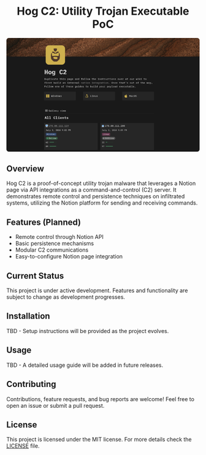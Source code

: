 <h1 align="center"> Hog C2: Utility Trojan Executable PoC </h1>

<p align="center">
  <img src="https://github.com/NotSooShariff/portfolio/blob/main/src/assets/hog_c2_banner.png?raw=true" alt="Hog C2 Logo">
</p>

## Overview
Hog C2 is a proof-of-concept utility trojan malware that leverages a Notion page via API integrations as a command-and-control (C2) server. It demonstrates remote control and persistence techniques on infiltrated systems, utilizing the Notion platform for sending and receiving commands.

## Features (Planned)
- Remote control through Notion API
- Basic persistence mechanisms
- Modular C2 communications
- Easy-to-configure Notion page integration

## Current Status
This project is under active development. Features and functionality are subject to change as development progresses.

## Installation
TBD - Setup instructions will be provided as the project evolves.

## Usage
TBD - A detailed usage guide will be added in future releases.

## Contributing
Contributions, feature requests, and bug reports are welcome! Feel free to open an issue or submit a pull request.

## License
This project is licensed under the MIT license. For more details check the [LICENSE](LICENSE.md) file.
